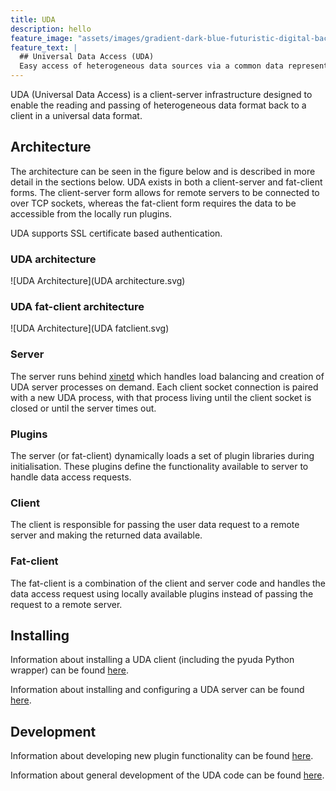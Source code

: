 ```yaml
---
title: UDA
description: hello
feature_image: "assets/images/gradient-dark-blue-futuristic-digital-background.jpg"
feature_text: |
  ## Universal Data Access (UDA)
  Easy access of heterogeneous data sources via a common data representation
---
```


UDA (Universal Data Access) is a client-server infrastructure designed to enable
the reading and passing of heterogeneous data format back to a client in a
universal data format.

## Architecture

The architecture can be seen in the figure below and is described in more
detail in the sections below. UDA exists in both a client-server and fat-client
forms. The client-server form allows for remote servers to be connected to
over TCP sockets, whereas the fat-client form requires the data to be accessible
from the locally run plugins.

UDA supports SSL certificate based authentication.

### UDA architecture

![UDA Architecture](UDA architecture.svg)

### UDA fat-client architecture

![UDA Architecture](UDA fatclient.svg)

### Server

The server runs behind [xinetd](https://linux.die.net/man/8/xinetd) which handles
load balancing and creation of UDA server processes on demand. Each client socket
connection is paired with a new UDA process, with that process living until the client
socket is closed or until the server times out.

### Plugins

The server (or fat-client) dynamically loads a set of plugin libraries during
initialisation. These plugins define the functionality available to server to
handle data access requests.

### Client

The client is responsible for passing the user data request to a remote server
and making the returned data available.

### Fat-client

The fat-client is a combination of the client and server code and handles the
data access request using locally available plugins instead of passing the request
to a remote server.

## Installing

Information about installing a UDA client (including the pyuda Python wrapper)
can be found [here](client_installation).

Information about installing and configuring a UDA server can be found
[here](server_installation).

## Development

Information about developing new plugin functionality can be found 
[here](creating_plugins).

Information about general development of the UDA code can be found
[here](development).